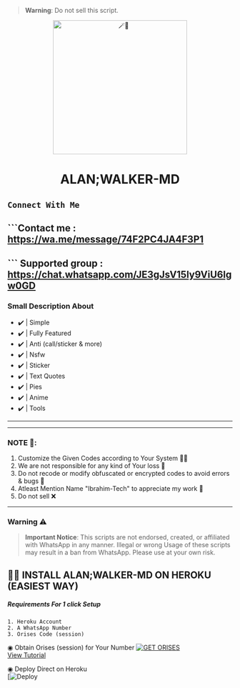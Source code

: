 > **Warning**: Do not sell this script.

<center>

<img alt=🪄🍪 height="300" src="https://telegra.ph/file/3fbb61e6e4444353bf691.jpg">

</center>

<h1 align="center">ALAN;WALKER-MD</h1>






## ```Connect With Me```

## ```Contact me : https://wa.me/message/74F2PC4JA4F3P1
## ``` Supported group : https://chat.whatsapp.com/JE3gJsV15ly9ViU6lgw0GD





### Small Description About 

- ✔️ | Simple
- ✔️ | Fully Featured
- ✔️ | Anti (call/sticker & more)
- ✔️ | Nsfw 
- ✔️ | Sticker 
- ✔️ | Text Quotes
- ✔️ | Pies
- ✔️ | Anime 
- ✔️ | Tools 

---------

---------

### NOTE 📜:
1. Customize the Given Codes according to Your System 🧑‍💻
2. We are not responsible for any kind of Your loss 🤧
3. Do not recode or modify obfuscated or encrypted codes to avoid errors & bugs 🐛
4. Atleast Mention Name "Ibrahim-Tech" to appreciate my work 🥺
5. Do not sell ❌

---------
### Warning ⚠️ 

> **Important Notice**: This scripts are not endorsed, created, or affiliated with WhatsApp in any manner. Illegal or wrong Usage of these scripts may result in a ban from WhatsApp. Please use at your own risk.




## 🥵🔥 INSTALL ALAN;WALKER-MD ON HEROKU (EASIEST WAY)

##### Requirements For 1 click Setup 

``` 
1. Heroku Account
2. A WhatsApp Number
3. Orises Code (session) 
```

◉ Obtain Orises (session) for Your Number
     <a href="https://orises-byshizo.onrender.com"><img title="GET ORISES" src="https://img.shields.io/badge/GET ORISES-h?color=blue&style=for-the-badge&logo=stackshare"></a><br>
 <a href="https://youtube.com/shorts/-xyT0ib8fis?si=Bpj6soGa7Y39LCKi"> View Tutorial</a><br>

◉ Deploy Direct on Heroku
<br> [![Deploy](https://dashboard.heroku.com/new?template=https://github.com/ibrahimaitech/ALAN-WALKER-MD/tree/main/)





